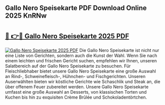 ## Gallo Nero Speisekarte PDF Download Online 2025 KnRNw

# <h2><a href="http://gcbxol.nevu.top/?p=Gallo+Nero+Speisekarte">🔗 👉🔴 Gallo Nero Speisekarte 2025 PDF</a></h2>

[![Gallo Nero Speisekarte 2025 PDF](https://i.imgur.com/dBaPXMq.png)](http://gcbxol.nevu.top/?p=Gallo+Nero+Speisekarte)
Die Gallo Nero Speisekarte ist nicht nur eine Liste von Gerichten, sondern auch die Kunst der Wahl. Wenn Sie nach einem leichten und frischen Gericht suchen, empfehlen wir Ihnen, unseren Salatbereich auf der Gallo Nero Speisekarte zu besuchen. Für Fleischliebhaber bietet unsere Gallo Nero Speisekarte eine große Auswahl an Rind-, Schweinefleisch-, Hühnchen- und Fischgerichten. Unseren Auserwählten bieten wir köstliche Gerichte wie Schaschlik und Steak an, die über offenem Feuer zubereitet werden. Unsere Gallo Nero Speisekarte umfasst eine große Auswahl an Desserts, von klassischen Torten und Kuchen bis hin zu exquisiten Crème Brûlée und Schokoladentörtchen.

